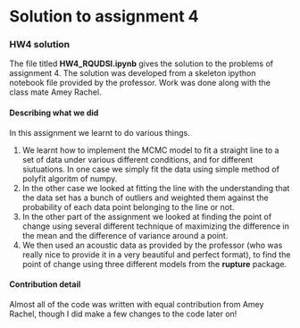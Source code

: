 # Solution to assignment 4

### HW4 solution

The file titled **HW4_RQUDSI.ipynb** gives the solution to the problems of 
assignment 4. The solution was developed from a skeleton ipython notebook file
 provided by the professor. Work was done along with the class mate Amey Rachel.

#### Describing what we did

In this assignment we learnt to do various things.
 1. We learnt how to implement the MCMC model to fit a straight line to a set of 
 data under various different conditions, and for different siutuations. In one case
 we simply fit the data using simple method of polyfit algoritm of numpy.
 2. In the other case we looked at fitting the line with the understanding that 
 the data set has a bunch of outliers and weighted them against the probability 
 of each data point belonging to the line or not.
 3. In the other part of the assignment we looked at finding the point of change 
 using several different technique of maximizing the difference in the mean and
  the difference of variance around a point.
  4. We then used an acoustic data as provided by the professor (who was really
   nice to provide it in a very beautiful and perfect format), to find the point 
   of change using three different models from the **rupture** package.

#### Contribution detail

Almost all of the code was written with equal contribution from  Amey Rachel,
though I did make a few changes to the code later on!
